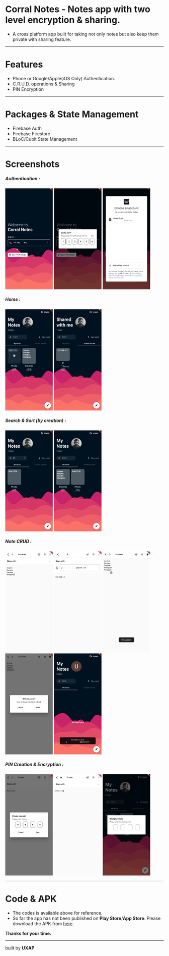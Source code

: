# Corral Notes - Notes app with two level encryption & sharing.
- A cross platform app built for taking not only notes but also keep them private with sharing feature.
---
# Features
- Phone or Google/Apple(iOS Only) Authentication.
- C.R.U.D. operations & Sharing
- PIN Encryption
---
# Packages & State Management
- Firebase Auth
- Firebase Firestore
- BLoC/Cubit State Management
---
# Screenshots
##### Authentication :
<p float="middle">
  <img src="https://github.com/uxapbuilds/Corral-Notes/blob/main/Corralscs_dat/auth/auth_p2.jpeg" width="30%" />   
  <img src="https://github.com/uxapbuilds/Corral-Notes/blob/main/Corralscs_dat/auth/auth_p3.jpeg" width="30%" />    
  <img src="https://github.com/uxapbuilds/Corral-Notes/blob/main/Corralscs_dat/auth/auth_p4.jpeg" width="30%" />   
</p>

##### Home :
<p float="middle">
  <img src="https://github.com/uxapbuilds/Corral-Notes/blob/main/Corralscs_dat/home/h_1(p).jpg" width="30%" />  
  <img src="https://github.com/uxapbuilds/Corral-Notes/blob/main/Corralscs_dat/home/h_2.jpeg" width="30%" />     
</p>

##### Search & Sort (by creation) :
<p float="middle">
  <img src="https://github.com/uxapbuilds/Corral-Notes/blob/main/Corralscs_dat/home/h_search.jpg" width="30%" />  
  <img src="https://github.com/uxapbuilds/Corral-Notes/blob/main/Corralscs_dat/home/h_sort.jpg" width="30%" />     
</p>

##### Note CRUD :
<p float="middle">
  <img src="https://github.com/uxapbuilds/Corral-Notes/blob/main/Corralscs_dat/note%20crud/note/simple_create.jpg" width="30%" />  
  <img src="https://github.com/uxapbuilds/Corral-Notes/blob/main/Corralscs_dat/note%20crud/note/sharewith.jpeg" width="30%" />
  <img src="https://github.com/uxapbuilds/Corral-Notes/blob/main/Corralscs_dat/note%20crud/note/note_update.jpg" width="30%" />
  <img src="https://github.com/uxapbuilds/Corral-Notes/blob/main/Corralscs_dat/note%20crud/note/note_dle.jpg" width="30%" />
  <img src="https://github.com/uxapbuilds/Corral-Notes/blob/main/Corralscs_dat/note%20crud/note/sharednote_toast.jpeg" width="30%" />
</p>

##### PIN Creation & Encryption :
<p float="middle">
  <img src="https://github.com/uxapbuilds/Corral-Notes/blob/main/Corralscs_dat/note%20crud/pin/Screenshot_20221017-185709.jpg" width="30%" />  
  <img src="https://github.com/uxapbuilds/Corral-Notes/blob/main/Corralscs_dat/note%20crud/pin/Screenshot_20221017-185722.jpg" width="30%" />
  <img src="https://github.com/uxapbuilds/Corral-Notes/blob/main/Corralscs_dat/note%20crud/pin/Screenshot_20221017-185733.jpg" width="30%" />
</p>

---
# Code & APK
- The codes is available above for reference.
- So far the app has not been published on **Play Store**/**App Store**. Please download the APK from [here](https://drive.google.com/file/d/1TVY-ibA2zE7uAhFDj7ZEEvT4qSDQ-laL/view?usp=sharing).

**Thanks for your time.**

----
built by <b>UXAP</b>
